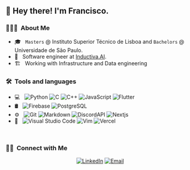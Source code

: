 <h2> 👋 Hey there! I'm Francisco.</h2>

<h3> 👨🏻‍💻 &nbsp;About Me </h3>

- 🎓 &nbsp; `Masters` @ Instituto Superior Técnico de Lisboa and `Bachelors` @ Universidade de São Paulo.
- 🚀 &nbsp; Software engineer at [Inductiva.AI](https://github.com/inductiva).
- 🏗️ &nbsp; Working with Infrastructure and Data engineering


<h3> 🛠 &nbsp;Tools and languages</h3>

- 💻 &nbsp;
  ![Python](https://img.shields.io/badge/-Python-333333?style=flat&logo=python)
  ![C](https://img.shields.io/badge/-C-333333?style=flat&logo=C)
  ![C++](https://img.shields.io/badge/-C++-333333?style=flat&logo=cplusplus)
  ![JavaScript](https://img.shields.io/badge/-Javascript-333333?style=flat&logo=javascript)
  ![Flutter](https://img.shields.io/badge/-Flutter-333333?style=flat&logo=flutter)
- 🛢 &nbsp;
  ![Firebase](https://img.shields.io/badge/-Firebase-333333?style=flat&logo=Firebase)
  ![PostgreSQL](https://img.shields.io/badge/-PostgreSQL-333333?style=flat&logo=postgresql)
- ⚙️ &nbsp;
  ![Git](https://img.shields.io/badge/-Git-333333?style=flat&logo=git)
  ![Markdown](https://img.shields.io/badge/-Markdown-333333?style=flat&logo=markdown)
  ![DiscordAPI](https://img.shields.io/badge/-DiscordAPI-333333?style=flat&logo=discord)
  ![Nextjs](https://img.shields.io/badge/-Nextjs-333333?style=flat&logo=react)
- 🔧 &nbsp;
  ![Visual Studio Code](https://img.shields.io/badge/-Visual%20Studio%20Code-333333?style=flat&logo=visual-studio-code&logoColor=007ACC)
  ![Vim](https://img.shields.io/badge/-Vim-333333?style=flat&logo=vim)
  ![Vercel](https://img.shields.io/badge/-Vercel-333333?style=flat&logo=vercel)

<br/>

<h3> 🤝🏻 &nbsp;Connect with Me </h3>

<p align="center">
<a href="https://www.linkedin.com/in/francisco-reis-nogueira-a985121b1/"><img alt="LinkedIn" src="https://img.shields.io/badge/Linkedin-Francisco%20Reis%20Nogueira-blue?style=flat-square&logo=linkedin"></a>
<a href="mailto:franreno4@gmail.com"><img alt="Email" src="https://img.shields.io/badge/Email-franreno4@gmail.com-blue?style=flat-square&logo=gmail"></a>
</p>
